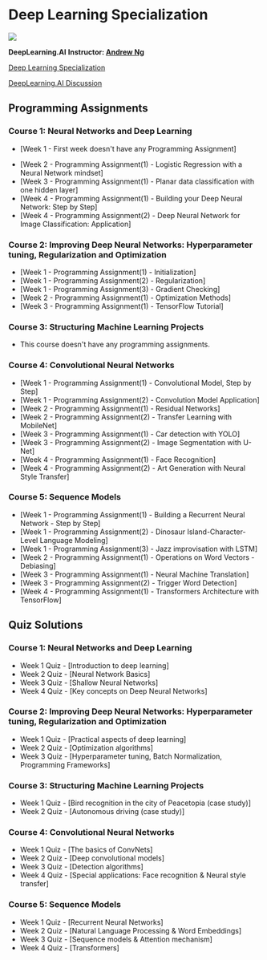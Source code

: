 # Deep Learning Specialization

![](https://github.com/greyhatguy007/deep-learning-specialization/blob/main/resources/head_master.png)

**DeepLearning.AI**
**Instructor: [Andrew Ng](https://www.andrewng.org/)**

[Deep Learning Specialization](https://www.coursera.org/specializations/deep-learning)

[DeepLearning.AI Discussion](https://community.deeplearning.ai/c/deep-learning-specialization/6)

## Programming Assignments

### Course 1: Neural Networks and Deep Learning
  * [Week 1 - First week doesn't have any Programming Assignment]
  - [Week 2 - Programming Assignment(1) - Logistic Regression with a Neural Network mindset]
  - [Week 3 - Programming Assignment(1) - Planar data classification with one hidden layer]
  - [Week 4 - Programming Assignment(1) - Building your Deep Neural Network: Step by Step]
  - [Week 4 - Programming Assignment(2) - Deep Neural Network for Image Classification: Application]

### Course 2: Improving Deep Neural Networks: Hyperparameter tuning, Regularization and Optimization

  - [Week 1 - Programming Assignment(1) - Initialization]
  - [Week 1 - Programming Assignment(2) - Regularization]
  - [Week 1 - Programming Assignment(3) - Gradient Checking]
  - [Week 2 - Programming Assignment(1) - Optimization Methods]
  - [Week 3 - Programming Assignment(1) - TensorFlow Tutorial]

### Course 3: Structuring Machine Learning Projects

  - This course doesn't have any programming assignments.
  
### Course 4: Convolutional Neural Networks

  - [Week 1 - Programming Assignment(1) - Convolutional Model, Step by Step]
  - [Week 1 - Programming Assignment(2) - Convolution Model Application]
  - [Week 2 - Programming Assignment(1) - Residual Networks]
  - [Week 2 - Programming Assignment(2) - Transfer Learning with MobileNet]
  - [Week 3 - Programming Assignment(1) - Car detection with YOLO]
  - [Week 3 - Programming Assignment(2) - Image Segmentation with U-Net]
  - [Week 4 - Programming Assignment(1) - Face Recognition]
  - [Week 4 - Programming Assignment(2) - Art Generation with Neural Style Transfer]

### Course 5: Sequence Models

  - [Week 1 - Programming Assignment(1) - Building a Recurrent Neural Network - Step by Step]
  - [Week 1 - Programming Assignment(2) - Dinosaur Island-Character-Level Language Modeling]
  - [Week 1 - Programming Assignment(3) - Jazz improvisation with LSTM]
  - [Week 2 - Programming Assignment(1) - Operations on Word Vectors - Debiasing]
  - [Week 3 - Programming Assignment(1) - Neural Machine Translation]
  - [Week 3 - Programming Assignment(2) - Trigger Word Detection]
  - [Week 4 - Programming Assignment(1) -  Transformers Architecture with TensorFlow]
  


## Quiz Solutions

### Course 1: Neural Networks and Deep Learning

  - Week 1 Quiz - [Introduction to deep learning]
  - Week 2 Quiz - [Neural Network Basics]
  - Week 3 Quiz - [Shallow Neural Networks]
  - Week 4 Quiz - [Key concepts on Deep Neural Networks]

### Course 2: Improving Deep Neural Networks: Hyperparameter tuning, Regularization and Optimization

  - Week 1 Quiz - [Practical aspects of deep learning]
  - Week 2 Quiz - [Optimization algorithms]
  - Week 3 Quiz - [Hyperparameter tuning, Batch Normalization, Programming Frameworks]
  
### Course 3: Structuring Machine Learning Projects

  - Week 1 Quiz - [Bird recognition in the city of Peacetopia (case study)]
  - Week 2 Quiz - [Autonomous driving (case study)]

### Course 4: Convolutional Neural Networks

  - Week 1 Quiz - [The basics of ConvNets]
  - Week 2 Quiz - [Deep convolutional models]
  - Week 3 Quiz - [Detection algorithms]
  - Week 4 Quiz - [Special applications: Face recognition & Neural style transfer]

### Course 5: Sequence Models

  - Week 1 Quiz - [Recurrent Neural Networks]
  - Week 2 Quiz - [Natural Language Processing & Word Embeddings]
  - Week 3 Quiz - [Sequence models & Attention mechanism]
  - Week 4 Quiz - [Transformers]
